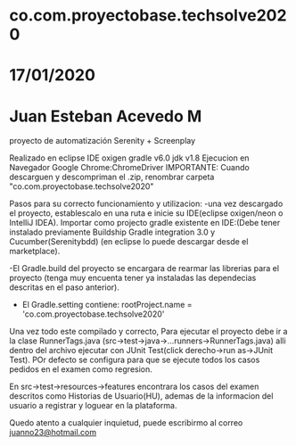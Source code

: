 # co.com.proyectobase.techsolve2020
# 17/01/2020 
# Juan Esteban Acevedo M

proyecto de automatización Serenity + Screenplay 

Realizado en eclipse IDE oxigen
gradle v6.0
jdk v1.8
Ejecucion en Navegador Google Chrome:ChromeDriver
IMPORTANTE: Cuando descarguen y descompriman el .zip, renombrar carpeta "co.com.proyectobase.techsolve2020" 

Pasos para su correcto funcionamiento y utilizacion:
-una vez descargado el proyecto, establescalo en una ruta e inicie su IDE(eclipse oxigen/neon o IntelliJ IDEA).
Importar como projecto gradle existente en IDE:(Debe tener instalado previamente Buildship Gradle integration 3.0 y Cucumber(Serenitybdd)
(en eclipse lo puede descargar desde el marketplace).

-El Gradle.build del proyecto se encargara de rearmar las librerias para el proyecto (tenga muy encuenta tener ya instaladas 
las dependecias descritas en el paso anterior).

- El Gradle.setting contiene: 
rootProject.name = 'co.com.proyectobase.techsolve2020'

Una vez todo este compilado y correcto, Para ejecutar el proyecto debe ir a la 
clase RunnerTags.java (src->test->java->...runners->RunnerTags.java) alli dentro del archivo ejecutar 
con JUnit Test(click derecho->run as->JUnit Test). POr defecto se configura para que se ejecute todos los casos
pedidos en el examen como regresion.

En src->test->resources->features encontrara los casos del examen descritos como Historias de Usuario(HU), ademas de la informacion
del usuario a registrar y loguear en la plataforma.

Quedo atento a cualquier inquietud, puede escribirmo al correo juanno23@hotmail.com



